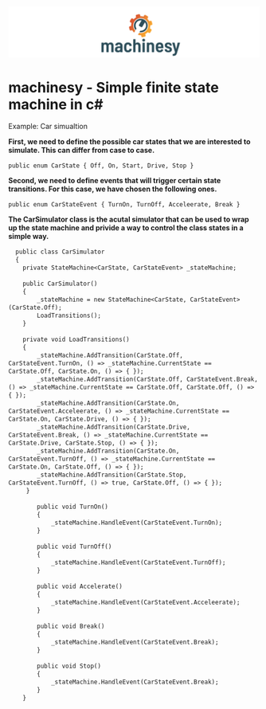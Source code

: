 ![Category overview screenshot](docs/images/logo2.png "machinesy")

# machinesy - Simple finite state machine in c#
 
Example: Car simualtion

**First, we need to define the possible car states that we are interested to simulate. This can differ from case to case.**
  
  ```
  public enum CarState { Off, On, Start, Drive, Stop }
  
  ```
  
**Second, we need to define events that will trigger certain state transitions. For this case, we have chosen the following ones.**
  
  ```
  public enum CarStateEvent { TurnOn, TurnOff, Acceleerate, Break }
  ```
  
**The CarSimulator class is the acutal simulator that can be used to wrap up the state machine and privide a way to control the class states in a simple way.**

```
  public class CarSimulator
  {
    private StateMachine<CarState, CarStateEvent> _stateMachine;

    public CarSimulator()
    {
        _stateMachine = new StateMachine<CarState, CarStateEvent>(CarState.Off); 
        LoadTransitions();
    }

    private void LoadTransitions()
    { 
        _stateMachine.AddTransition(CarState.Off, CarStateEvent.TurnOn, () => _stateMachine.CurrentState == CarState.Off, CarState.On, () => { });
        _stateMachine.AddTransition(CarState.Off, CarStateEvent.Break, () => _stateMachine.CurrentState == CarState.Off, CarState.Off, () => { });
        _stateMachine.AddTransition(CarState.On, CarStateEvent.Acceleerate, () => _stateMachine.CurrentState == CarState.On, CarState.Drive, () => { }); 
        _stateMachine.AddTransition(CarState.Drive, CarStateEvent.Break, () => _stateMachine.CurrentState == CarState.Drive, CarState.Stop, () => { });
        _stateMachine.AddTransition(CarState.On, CarStateEvent.TurnOff, () => _stateMachine.CurrentState == CarState.On, CarState.Off, () => { });
        _stateMachine.AddTransition(CarState.Stop, CarStateEvent.TurnOff, () => true, CarState.Off, () => { });
     }

        public void TurnOn()
        {
            _stateMachine.HandleEvent(CarStateEvent.TurnOn);
        }

        public void TurnOff()
        {
            _stateMachine.HandleEvent(CarStateEvent.TurnOff);
        }

        public void Accelerate()
        {
            _stateMachine.HandleEvent(CarStateEvent.Acceleerate);
        }

        public void Break()
        {
            _stateMachine.HandleEvent(CarStateEvent.Break);
        }

        public void Stop()
        {
            _stateMachine.HandleEvent(CarStateEvent.Break);
        }
    }

```
